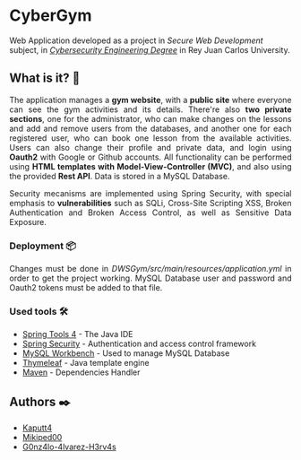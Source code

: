 # CyberGym
Web Application developed as a project in _Secure Web Development_ subject, in [_Cybersecurity Engineering Degree_](https://urjc.es/estudios/grado/3100-ingenieria-de-la-ciberseguridad) in Rey Juan Carlos University.

## What is it? 📖
<p align="justify">The application manages a <b>gym website</b>, with a <b>public site</b> where everyone can see the gym activities and its details. There're also <b>two private sections</b>, one for the administrator, who can make changes on the lessons and add and remove users from the databases, and another one for each registered user, who can book one lesson from the available activities. Users can also change their profile and private data, and login using <b>Oauth2</b> with Google or Github accounts. All functionality can be performed using <b>HTML templates with Model-View-Controller (MVC)</b>, and also using the provided <b>Rest API</b>. Data is stored in a MySQL Database.</p>
<p align="justify">Security mecanisms are implemented using Spring Security, with special emphasis to <b>vulnerabilities</b> such as SQLi, Cross-Site Scripting XSS, Broken Authentication and Broken Access Control, as well as Sensitive Data Exposure.</p>

### Deployment 📦
<p align="justify">Changes must be done in <i>DWSGym/src/main/resources/application.yml</i> in order to get the project working. MySQL Database user and password and Oauth2 tokens must be added to that file.</p>

### Used tools 🛠️
* [Spring Tools 4](https://spring.io/tools) - The Java IDE
* [Spring Security](https://spring.io/projects/spring-security) - Authentication and access control framework
* [MySQL Workbench](https://www.mysql.com/products/workbench/) - Used to manage MySQL Database
* [Thymeleaf](https://www.thymeleaf.org/) - Java template engine
* [Maven](https://maven.apache.org/) - Dependencies Handler

## Authors ✒️
* [Kaputt4](https://github.com/Kaputt4) 
* [Mikiped00](https://github.com/Mikiped00)
* [G0nz4lo-4lvarez-H3rv4s](https://github.com/G0nz4lo-4lvarez-H3rv4s)
